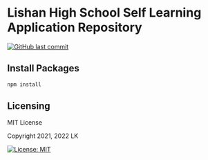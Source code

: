 # Lishan High School Self Learning Application Repository

[![GitHub last commit](https://badgen.net/github/last-commit/LK152/School_dev)](https://github.com/LK152/School_dev)

## Install Packages

```sh
npm install
```

## Licensing

MIT License

Copyright 2021, 2022 LK

[![License: MIT](https://img.shields.io/badge/License-MIT-yellow.svg)](https://opensource.org/licenses/MIT)  
